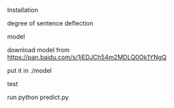 
Installation

degree of sentence deflection


model

download model from https://pan.baidu.com/s/1jEDJCh54m2MDLQ0Ok1YNgQ

put it in ./model


test

run python predict.py

